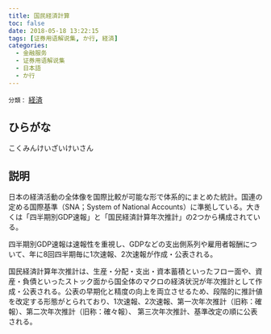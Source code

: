 ```yaml
---
title: 国民経済計算
toc: false
date: 2018-05-18 13:22:15
tags: [证券用语解说集, か行, 経済]
categories:
  - 金融服务
  - 证券用语解说集
  - 日本語
  - か行
---
```


`分類：` [経済](/tags/経済/)

## ひらがな

こくみんけいざいけいさん

## 説明

日本の経済活動の全体像を国際比較が可能な形で体系的にまとめた統計。国連の定める国際基準（SNA；System of National Accounts）に準拠している。大きくは「四半期別GDP速報」と「国民経済計算年次推計」の2つから構成されている。

四半期別GDP速報は速報性を重視し、GDPなどの支出側系列や雇用者報酬について、年に8回四半期毎に1次速報、2次速報が作成・公表される。

国民経済計算年次推計は、生産・分配・支出・資本蓄積といったフロー面や、資産・負債といったストック面から国全体のマクロの経済状況が年次推計として作成・公表される。公表の早期化と精度の向上を両立させるため、段階的に推計値を改定する形態がとられており、1次速報、2次速報、第一次年次推計（旧称：確報）、第二次年次推計（旧称：確々報）、 第三次年次推計、基準改定の順に公表される。
